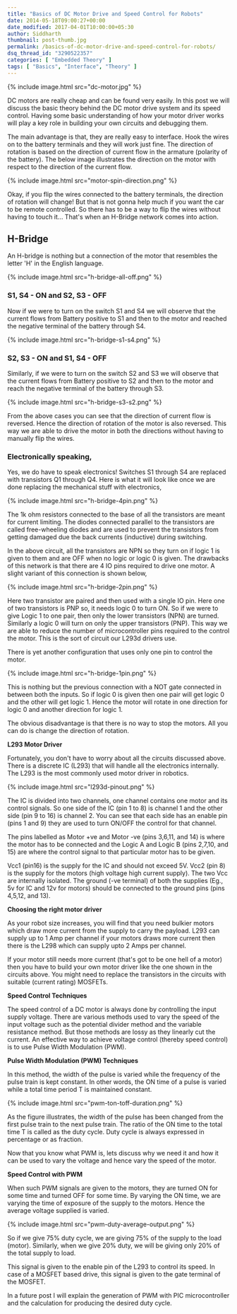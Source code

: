 ```yaml
---
title: "Basics of DC Motor Drive and Speed Control for Robots"
date: 2014-05-18T09:00:27+00:00
date_modified: 2017-04-01T10:00:00+05:30
author: Siddharth
thumbnail: post-thumb.jpg
permalink: /basics-of-dc-motor-drive-and-speed-control-for-robots/
dsq_thread_id: "3290522357"
categories: [ "Embedded Theory" ]
tags: [ "Basics", "Interface", "Theory" ]
---
```


{% include image.html src="dc-motor.jpg" %}

DC motors are really cheap and can be found very easily. In this post we will discuss the basic theory behind the DC motor drive system and its speed control. Having some basic understanding of how your motor driver works will play a key role in building your own circuits and debugging them.

The main advantage is that, they are really easy to interface. Hook the wires on to the battery terminals and they will work just fine. The direction of rotation is based on the direction of current flow in the armature (polarity of the battery). The below image illustrates the direction on the motor with respect to the direction of the current flow.

{% include image.html src="motor-spin-direction.png" %}

Okay, if you flip the wires connected to the battery terminals, the direction of rotation will change! But that is not gonna help much if you want the car to be remote controlled. So there has to be a way to flip the wires without having to touch it... That's when an H-Bridge network comes into action.

## H-Bridge

An H-bridge is nothing but a connection of the motor that resembles the letter 'H' in the English language.

{% include image.html src="h-bridge-all-off.png" %}

### S1, S4 - ON and S2, S3 - OFF

Now if we were to turn on the switch S1 and S4 we will observe that the current flows from Battery positive to S1 and then to the motor and reached the negative terminal of the battery through S4.

{% include image.html src="h-bridge-s1-s4.png" %}

### S2, S3 - ON and S1, S4 - OFF

Similarly, if we were to turn on the switch S2 and S3 we will observe that the current flows from Battery positive to S2 and then to the motor and reach the negative terminal of the battery through S3.

{% include image.html src="h-bridge-s3-s2.png" %}

From the above cases you can see that the direction of current flow is reversed. Hence the direction of rotation of the motor is also reversed. This way we are able to drive the motor in both the directions without having to manually flip the wires.

### Electronically speaking,

Yes, we do have to speak electronics! Switches S1 through S4 are replaced with transistors Q1 through Q4. Here is what it will look like once we are done replacing the mechanical stuff with electronics,

{% include image.html src="h-bridge-4pin.png" %}

The 1k ohm resistors connected to the base of all the transistors are meant for current limiting. The diodes connected parallel to the transistors are called free-wheeling diodes and are used to prevent the transistors from getting damaged due the back currents (inductive) during switching.

In the above circuit, all the transistors are NPN so they turn on if logic 1 is given to them and are OFF when no logic or logic 0 is given. The drawbacks of this network is that there are 4 IO pins required to drive one motor. A slight variant of this connection is shown below,

{% include image.html src="h-bridge-2pin.png" %}

Here two transistor are paired and then used with a single IO pin. Here one of two transistors is PNP so, it needs logic 0 to turn ON. So if we were to give Logic 1 to one pair, then only the lower transistors (NPN) are turned. Similarly a logic 0 will turn on only the upper transistors (PNP). This way we are able to reduce the number of microcontroller pins required to the control the motor. This is the sort of circuit our L293d drivers use.

There is yet another configuration that uses only one pin to control the motor.

{% include image.html src="h-bridge-1pin.png" %}

This is nothing but the previous connection with a NOT gate connected in between both the inputs. So if logic 0 is given then one pair will get logic 0 and the other will get logic 1. Hence the motor will rotate in one direction for logic 0 and another direction for logic 1.

The obvious disadvantage is that there is no way to stop the motors. All you can do is change the direction of rotation.

**L293 Motor Driver**

Fortunately, you don't have to worry about all the circuits discussed above. There is a discrete IC (L293) that will handle all the electronics internally. The L293 is the most commonly used motor driver in robotics.

{% include image.html src="l293d-pinout.png" %}

The IC is divided into two channels, one channel contains one motor and its control signals. So one side of the IC (pin 1 to 8) is channel 1 and the other side (pin 9 to 16) is channel 2. You can see that each side has an enable pin (pins 1 and 9) they are used to turn ON/OFF the control for that channel.

The pins labelled as Motor +ve and Motor -ve (pins 3,6,11, and 14) is where the motor has to be connected and the Logic A and Logic B (pins 2,7,10, and 15) are where the control signal to that particular motor has to be given.

Vcc1 (pin16) is the supply for the IC and should not exceed 5V. Vcc2 (pin 8) is the supply for the motors (high voltage high current supply). The two Vcc are internally isolated. The ground (-ve terminal) of both the supplies (Eg., 5v for IC and 12v for motors) should be connected to the ground pins (pins 4,5,12, and 13).

**Choosing the right motor driver**

As your robot size increases, you will find that you need bulkier motors which draw more current from the supply to carry the payload. L293 can supply up to 1 Amp per channel if your motors draws more current then there is the L298 which can supply upto 2 Amps per channel.

If your motor still needs more current (that's got to be one hell of a motor) then you have to build your own motor driver like the one shown in the circuits above. You might need to replace the transistors in the circuits with suitable (current rating) MOSFETs.

**Speed Control Techniques**

The speed control of a DC motor is always done by controlling the input supply voltage. There are various methods used to vary the speed of the input voltage such as the potential divider method and the variable resistance method. But those methods are lossy as they linearly cut the current. An effective way to achieve voltage control (thereby speed control) is to use Pulse Width Modulation (PWM).

**Pulse Width Modulation (PWM) Techniques**

In this method, the width of the pulse is varied while the frequency of the pulse train is kept constant. In other words, the ON time of a pulse is varied while a total time period T is maintained constant.

{% include image.html src="pwm-ton-toff-duration.png" %}

As the figure illustrates, the width of the pulse has been changed from the first pulse train to the next pulse train. The ratio of the ON time to the total time T is called as the duty cycle. Duty cycle is always expressed in percentage or as fraction.

Now that you know what PWM is, lets discuss why we need it and how it can be used to vary the voltage and hence vary the speed of the motor.

**Speed Control with PWM**

When such PWM signals are given to the motors, they are turned ON for some time and turned OFF for some time. By varying the ON time, we are varying the time of exposure of the supply to the motors. Hence the average voltage supplied is varied.

{% include image.html src="pwm-duty-average-output.png" %}

So if we give 75% duty cycle, we are giving 75% of the supply to the load (motor). Similarly, when we give 20% duty, we will be giving only 20% of the total supply to load.

This signal is given to the enable pin of the L293 to control its speed. In case of a MOSFET based drive, this signal is given to the gate terminal of the MOSFET.

In a future post I will explain the generation of PWM with PIC microcontroller and the calculation for producing the desired duty cycle.
